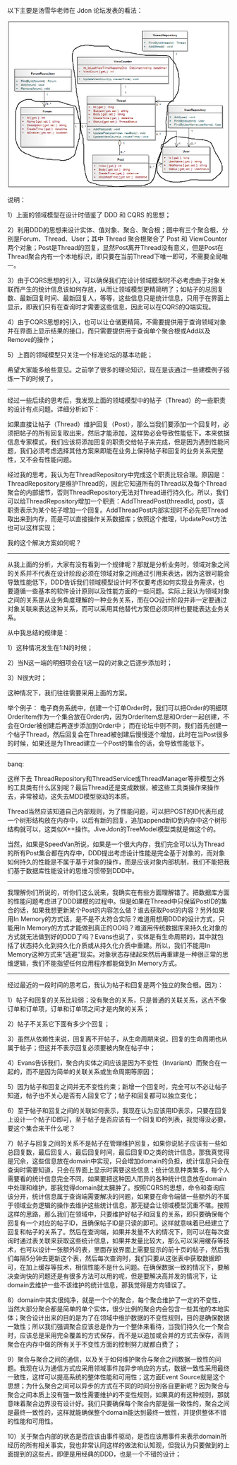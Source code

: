 
以下主要是汤雪华老师在 Jdon 论坛发表的看法：

![ForumDomainModel](/static/img/doc/ForumDomainModel.png)

说明：

1）上面的领域模型在设计时借鉴了 DDD 和 CQRS 的思想；

2）利用DDD的思想来设计实体、值对象、聚合、聚合根；图中有三个聚合根，分别是Forum、Thread、User；其中 Thread 聚合根聚合了 Post 和 ViewCounter 两个对象；Post是Thread的回复，显然Post离开Thread没有意义，但是Post在Thread聚合内有一个本地标识，即只要在当前Thread下唯一即可，不需要全局唯一。

3）由于CQRS思想的引入，可以确保我们在设计领域模型时不必考虑由于对象关联而产生的统计信息该如何存放，从而让领域模型更精简明了；如帖子的总回复数、最新回复时间、最新回复人，等等，这些信息只是统计信息，只用于在界面上显示，即我们只有在查询时才需要这些信息，因此可以在CQRS的Q端实现。

4）由于CQRS思想的引入，也可以让仓储更精简，不需要提供用于查询领域对象并在界面上显示结果的接口，而只需要提供用于查询单个聚合根或Add以及Remove的操作；

5）上面的领域模型只关注一个标准论坛的基本功能；

希望大家能多给些意见。之前学了很多的理论知识，现在是该通过一些建模例子锻炼一下的时候了。

-----

经过一些后续的思考后，我发现上面的领域模型中的帖子（Thread）的一些职责的设计有点问题。详细分析如下：

如果直接让帖子（Thread）维护回复（Post），那么当我们要添加一个回复时，必须把帖子的所有回复取出来，然后才能添加，这样势必会导致性能低下。本来依据信息专家模式，我们应该将添加回复的职责交给帖子来完成，但是因为遇到性能问题，我们必须考虑选择其他方案来即能在业务上保持帖子和回复的业务关系完整性，又不会有性能问题。

经过我的思考，我认为在ThreadRepository中完成这个职责比较合理。原因是：ThreadRepository是维护Thread的，因此它知道所有的Thread以及每个Thread聚合的内部细节，否则ThreadRepository无法对Thread进行持久化。所以，我们可以给ThreadRepository增加一个职责：AddThreadPost(threadId, post)，该职责表示为某个帖子增加一个回复。AddThreadPost内部实现时不必先把Thread取出来到内存，而是可以直接操作关系数据库；依照这个推理，UpdatePost方法也可以这样实现；

我的这个解决方案如何呢？

-----

从我上面的分析，大家有没有看到一个规律呢？那就是分析业务时，领域对象之间的关系并不代表在设计阶段必须在领域对象之间通过引用来表达，因为这很可能会导致性能低下，DDD告诉我们领域模型设计时不仅要考虑如何实现业务需求，也要遵循一些基本的软件设计原则以及性能方面的一些问题。实际上我认为领域对象之间的关系是从业务角度理解的一种业务关系，而在OO设计阶段并非一定要通过对象关联来表达这种关系，而可以采用其他替代方案但必须同样也要能表达业务关系。

从中我总结的规律是：

1）这种情况发生在1:N的时候；

2）当N这一端的明细项会在1这一段的对象之后逐步添加时；

3）N很大时；

这种情况下，我们往往需要采用上面的方案。

举个例子：
电子商务系统中，创建一个订单Order时，我们可以把Order的明细项OrderItem作为一个集合放在Order内，因为OrderItem总是和Order一起创建，不会在Order被创建后再逐步添加到Order中；
而在论坛中则不同，我们首先创建一个帖子Thread，然后回复会在Thread被创建后慢慢逐个增加，此时在当Post很多的时候，如果还是为Thread建立一个Post的集合的话，会导致性能低下。

------

banq:

这样下去 ThreadRepository和ThreadService或ThreadManager等非模型之外的工具类有什么区别呢？最后Thread还是变成数据，被这些工具类操作来操作去，非常被动，这失去MDD模型驱动的本质。

Thread当然应该知道自己内部规则，为了性能问题，可以把POST的ID代表形成一个树形结构放在内存中，以后有新的回复，追加append新ID到内存中这个树形结构就可以，这类似X++操作。JiveJdon的TreeModel模型类就是做这个的。

当然，如果是SpeedVan所说，如果是一个很大内存，我们完全可以认为Thread的所有Post集合都在内存中，DDD提出考虑设计性能是完全基于对象的，而对象如何持久的性能是不属于基于对象的操作，而是应该对象内部机制，我们不能把我们基于数据库性能设计的思维习惯带到DDD中。

-----

我理解你们所说的，听你们这么说来，我确实在有些方面理解错了。把数据库方面的性能问题考虑进了DDD建模的过程中。但是如果在Thread中只保留PostID的集合的话，如果我想更新某个Post的内容怎么做？谁去获取Post的内容？另外如果用In Memory的方式话，是不是不太符合实际？难道用想用DDD的设计方式，只能用In Memory的方式才能做到真正的OO吗？难道用传统数据库来持久化对象的方式就无法做到好的DDD了吗？Evans也说了，实体是有生命周期的，其中就包括了状态持久化到持久化介质或从持久化介质中重建。所以，我们不能用In Memory这种方式来“逃避”现实。对象状态存储起来然后再重建是一种很正常的思维逻辑，我们不能指望任何应用程序都能做到In Memory方式。

----

经过最近的一段时间的思考后，我认为帖子和回复是两个独立的聚合根。因为：

1）帖子和回复的关系比较弱；没有聚合的关系，只是普通的关联关系，这点不像订单和订单项，订单和订单项之间才是内聚的关系；

2）帖子不关系它下面有多少个回复；

3）虽然从依赖性来说，回复离不开帖子，从生命周期来说，回复的生命周期也从属于帖子；但这并不表示回复必须要被内聚在帖子中；

4）Evans告诉我们，聚合内实体之间应该是因为不变性（Invariant）而聚合在一起的，而不是因为简单的关联关系或生命周期等原因；

5）因为帖子和回复之间并无不变性约束；新增一个回复时，完全可以不必让帖子知道，帖子也不关心是否有人回复它了；帖子和回复都可以独立变化；

6）至于帖子和回复之间的关联如何表示，我现在认为应该用ID表示，只要在回复上设计一个帖子ID即可，至于帖子是否应该有一个回复ID的列表，我觉得没必要，要这个集合来干什么呢？

7）帖子与回复之间的关系不是帖子在管理维护回复，如果你说帖子应该有一些如总回复数，最后回复人，最后回复时间，最后回复ID之类的统计信息，那我真觉得是冗余，这些信息放在domain中实现，只会增加domain的负担，统计信息只会在查询时需要知道，只会在界面上显示时需要这些信息；统计信息种类繁多，每个人需要看的统计信息完全不同，如果要把这种因人而异的各种统计信息放在domain中处理和维护，那我觉得domain就太臃肿了。按照CQRS的思想，命令和查询应该分开，统计信息属于查询端需要解决的问题，如果要在命令端做一些额外的不属于领域业务逻辑的操作去维护这些统计信息，那无疑会让领域模型沉重不堪。按照这样的思路，那么我们在领域中，只要维护好帖子和回复的关系，即只要确保每个回复有一个对应的帖子ID，且确保帖子ID是只读的即可。这样就意味着已经建立了回复和帖子的关系了。然后在查询端，如果并发量不大的情况下，则可以在每次查询时通过表关联来获取这些统计信息，如果并发量比较大，那么可以采用缓存等技术，也可以设计一张额外的表，里面存放界面上需要显示的前十页的帖子，然后我们每隔5分钟去更新这个表，然后每次查询时，我们只要从这张表中获取数据即可，在加上缓存等技术，相信性能不是什么问题。在确保数据一致的情况下，要解决查询快的问题还是有很多方法可以用的呢，但是要解决高并发的情况下，让domain去维护一些不该维护的统计信息，那我觉得是方向错误了。

8）domain中其实很纯净，就是一个个的聚合，每个聚合维护了一定的不变性，当然大部分聚合都是简单的单个实体，很少比例的聚合内会包含一些其他的本地实体；聚合设计出来的目的是为了在领域中维护数据的不变性规则，目的是确保数据一致性；所以我们强调聚合应该总是作为一个整体来看待，当我们持久化一个聚合时，应该总是采用完全覆盖的方式保存，而不是以追加或合并的方式去保存，否则聚合在内存中做的所有关于不变性方面的控制努力就都白费了；

9）聚合与聚合之间的通信，以及关于如何维护聚合与聚合之间数据一致性的问题。我现在认为通信方式应采用领域事件加异步响应的方式，数据一致性采用最终一致性，这样可以提高系统的整体性能和可用性；这方面Event Source就是这个思想；为什么聚合之间可以异步的方式在不同的时间分别各自更新呢？因为聚合与聚合之间本质上没有强一致性需要维护的不变性规则，如果真的有这种规则，那就意味着聚合边界没有设计好。我们只要确保每个聚合内部是强一致性的，聚合之间是最终一致性的，这样就能确保整个domain能达到最终一致性，并提供整体不错的性能和可用性。

10）关于聚合内部的状态是否应该由事件驱动，是否应该用事件来表示domain所经历的所有相关事实，我也非常认同这样的做法和认知观，但我认为只要做到的上面提到的这些点，即便是用经典的DDD，也是一个不错的设计；

